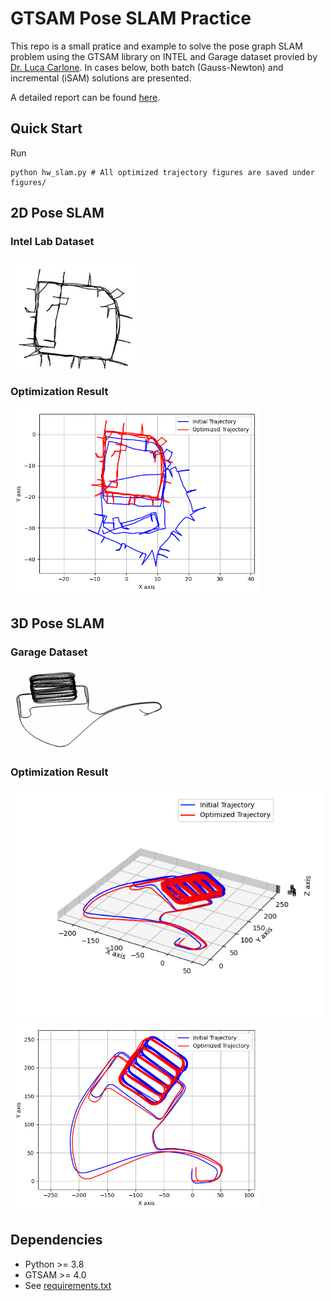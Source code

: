 # GTSAM Pose SLAM Practice
This repo is a small pratice and example to solve the pose graph SLAM problem using the GTSAM library on INTEL and Garage dataset provied by [Dr. Luca Carlone](https://lucacarlone.mit.edu/datasets/). In cases below, both batch (Gauss-Newton) and incremental (iSAM) solutions are presented.

A detailed report can be found [here](docs/HW_SLAM.pdf).

## Quick Start
Run
```
python hw_slam.py # All optimized trajectory figures are saved under figures/
```


## 2D Pose SLAM
### Intel Lab Dataset
<img src="figures/INTEL_eg2o-300x267.jpg" width="200">

### Optimization Result
<img src="figures/solve_pose_slam_2d_incremental.png" width="400">

## 3D Pose SLAM
### Garage Dataset
<img src="figures/parking-garage-300x155.png" width="250">

### Optimization Result
<img src="figures/solve_pose_slam_3d_batch.png" width="500">

<img src="figures/solve_pose_slam_3d_batch_x_y.png" width="400">

## Dependencies
- Python >= 3.8
- GTSAM >= 4.0
- See [requirements.txt](requirements.txt)
